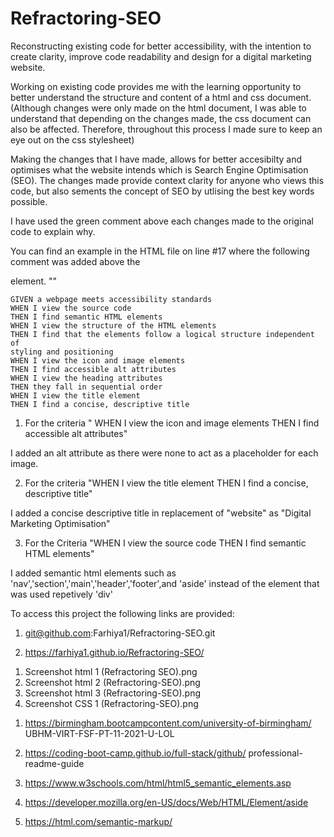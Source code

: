 # Refractoring-SEO

<!--Why did I build this project-->
Reconstructing existing code for better accessibility, with the intention to create clarity, improve code readability and design for a digital marketing website.

<!--Motivation behind this?-->
Working on existing code provides me with the learning opportunity to better understand the structure and content of a html and css document. (Although changes were only made on the html document, I was able to understand that depending on the changes made, the css document can also be affected. Therefore, throughout this process I made sure to keep an eye out on the css stylesheet)

<!--What does this project solve?-->
Making the changes that I have made, allows for better accesibilty and optimises what the website intends which is Search Engine Optimisation (SEO). The changes made provide context clarity for anyone who views this code, but also sements the concept of SEO by utlising the best key words possible.


<!--How was this achieved?-->
I have used the green comment above each changes made to the original code to explain why.

<!--Example of this?-->
You can find an example in the HTML file on line #17 where the following comment was added above the <nav> element. "<!-- Changes: Addded nav instead of div for better clarity -->"

<!--Criteria set to achieve this are the following:-->

```
GIVEN a webpage meets accessibility standards 
WHEN I view the source code
THEN I find semantic HTML elements
WHEN I view the structure of the HTML elements
THEN I find that the elements follow a logical structure independent of 
styling and positioning
WHEN I view the icon and image elements
THEN I find accessible alt attributes
WHEN I view the heading attributes
THEN they fall in sequential order
WHEN I view the title element
THEN I find a concise, descriptive title
```

<!-- Examples of Criteria achieved?-->

1. For the criteria " WHEN I view the icon and image elements
THEN I find accessible alt attributes"

I added an alt attribute as there were none to act as a placeholder for each image. 

2. For the criteria "WHEN I view the title element
THEN I find a concise, descriptive title"

I added a concise descriptive title in replacement of "website" as "Digital Marketing Optimisation"

3. For the Criteria "WHEN I view the source code
THEN I find semantic HTML elements"

I added semantic html elements such as 'nav','section','main','header','footer',and 'aside' instead of the element that was used repetively 'div'


<!--Instalation-->

To access this project the following links are provided:

<!--To access Github Repository using SSH code-->

1. git@github.com:Farhiya1/Refractoring-SEO.git 

<!--To access Application deployed at live URL-->

2. https://farhiya1.github.io/Refractoring-SEO/ 


<!--Screenshot of HTML and CSS changes made can be found in images-->

1. Screenshot html 1 (Refractoring SEO).png 
2. Screenshot html 2 (Refractoring-SEO).png 
3. Screenshot html 3 (Refractoring-SEO).png 
4. Screenshot CSS 1 (Refractoring-SEO).png 


<!--References-->

1. https://birmingham.bootcampcontent.com/university-of-birmingham/
UBHM-VIRT-FSF-PT-11-2021-U-LOL

2. https://coding-boot-camp.github.io/full-stack/github/
professional-readme-guide

3. https://www.w3schools.com/html/html5_semantic_elements.asp

4. https://developer.mozilla.org/en-US/docs/Web/HTML/Element/aside 

5. https://html.com/semantic-markup/ 